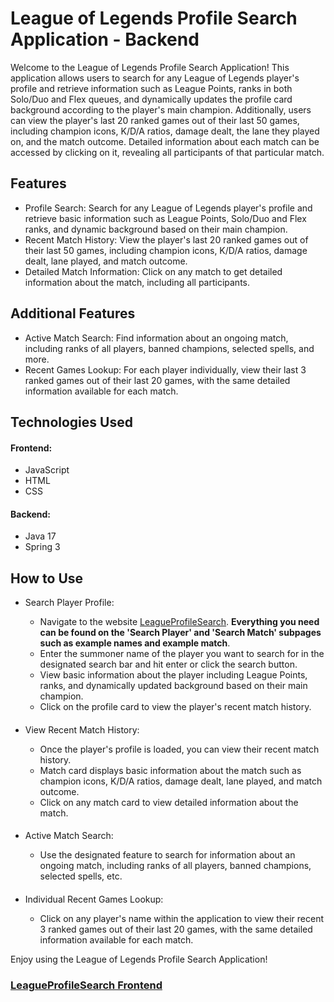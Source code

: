# League of Legends Profile Search Application - Backend

Welcome to the League of Legends Profile Search Application! This application allows users to search for any League of
Legends player's profile and retrieve information such as League Points, ranks in both Solo/Duo and Flex queues, and
dynamically updates the profile card background according to the player's main champion. Additionally, users can view
the player's last 20 ranked games out of their last 50 games, including champion icons, K/D/A ratios, damage dealt, the
lane they played on, and the match outcome. Detailed information about each match can be accessed by clicking on it,
revealing all participants of that particular match.

## Features

- Profile Search: Search for any League of Legends player's profile and retrieve basic information such as League
  Points,
  Solo/Duo and Flex ranks, and dynamic background based on their main champion.
- Recent Match History: View the player's last 20 ranked games out of their last 50 games, including champion icons,
  K/D/A
  ratios, damage dealt, lane played, and match outcome.
- Detailed Match Information: Click on any match to get detailed information about the match, including all
  participants.

## Additional Features

- Active Match Search: Find information about an ongoing match, including ranks of all players, banned champions,
  selected
  spells, and more.
- Recent Games Lookup: For each player individually, view their last 3 ranked games out of their last 20 games, with the
  same detailed information available for each match.

## Technologies Used

#### Frontend:

- JavaScript
- HTML
- CSS

#### Backend:

- Java 17
- Spring 3

## How to Use

- Search Player Profile:
    - Navigate to the website [LeagueProfileSearch](https://kpodsiadlo7.github.io).
      <b>Everything you need can be found on the 'Search Player' and 'Search Match'
      subpages such as example names and example match</b>.
    - Enter the summoner name of the player you want to search for in the designated search bar and hit enter or click
      the
      search button.
    - View basic information about the player including League Points, ranks, and dynamically updated background based
      on
      their main champion.
    - Click on the profile card to view the player's recent match history.
  ####
- View Recent Match History:

    - Once the player's profile is loaded, you can view their recent match history.
    - Match card displays basic information about the match such as champion icons, K/D/A ratios, damage dealt,
      lane
      played, and match outcome.
    - Click on any match card to view detailed information about the match.
  ####
- Active Match Search:
    - Use the designated feature to search for information about an ongoing match, including ranks of all players,
      banned
      champions, selected spells, etc.
  ####
- Individual Recent Games Lookup:

    - Click on any player's name within the application to view their recent 3 ranked games out of their last 20 games,
      with
      the same detailed information available for each match.

Enjoy using the League of Legends Profile Search Application!

### [LeagueProfileSearch Frontend](https://github.com/kpodsiadlo7/kpodsiadlo7.github.io)